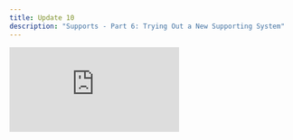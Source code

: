 ```yaml
---
title: Update 10
description: "Supports - Part 6: Trying Out a New Supporting System"
---
```

<div class="embed-wrapper"><iframe src="https://www.youtube.com/embed/aSyAdi7fkH8?si=qLRBds1hhokRnOEd" title="YouTube video player" frameborder="0" allow="accelerometer; autoplay; clipboard-write; encrypted-media; gyroscope; picture-in-picture; web-share" referrerpolicy="strict-origin-when-cross-origin" allowfullscreen></iframe></div>
